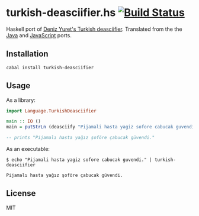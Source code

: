 # turkish-deasciifier.hs [![Build Status](https://secure.travis-ci.org/joom/turkish-deasciifier.hs.svg)](http://travis-ci.org/joom/turkish-deasciifier.hs)
Haskell port of [Deniz Yuret's Turkish deasciifier](https://github.com/emres/turkish-mode). Translated from the the [Java](https://github.com/ahmetalpbalkan/turkish-deasciifier-java) and [JavaScript](https://github.com/f/deasciifier) ports.

## Installation

```
cabal install turkish-deasciifier
```

## Usage

As a library:

```haskell
import Language.TurkishDeasciifier

main :: IO ()
main = putStrLn (deasciify "Pijamali hasta yagiz sofore cabucak guvendi.")

-- prints "Pijamalı hasta yağız şoföre çabucak güvendi."
```

As an executable:

```
$ echo "Pijamali hasta yagiz sofore cabucak guvendi." | turkish-deasciifier

Pijamalı hasta yağız şoföre çabucak güvendi.
```

## License

MIT
